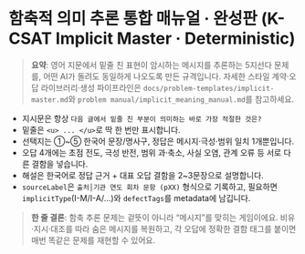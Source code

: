 # 함축적 의미 추론 통합 매뉴얼 · 완성판 (K-CSAT Implicit Master · Deterministic)

> **요약**: 영어 지문에서 밑줄 친 표현이 암시하는 메시지를 추론하는 5지선다 문제를, 어떤 AI가 돌려도 동일하게 나오도록 만든 규격입니다. 자세한 스타일 계약·오답 라이브러리·생성 파이프라인은 `docs/problem-templates/implicit-master.md`와 `problem manual/implicit_meaning_manual.md`를 참고하세요.

- 지시문은 항상 `다음 글에서 밑줄 친 부분이 의미하는 바로 가장 적절한 것은?`
- 밑줄은 `<u> ... </u>`로 딱 한 번만 표시합니다.
- 선택지는 ①~⑤ 한국어 문장/명사구, 정답은 메시지·극성·범위 일치 1개뿐입니다.
- 오답 4개에는 초점 전도, 극성 반전, 범위 과·축소, 사실 오염, 관계 오류 등 서로 다른 결함을 넣습니다.
- 해설은 한국어로 정답 근거 + 대표 오답 결함을 2~3문장으로 설명합니다.
- `sourceLabel`은 `출처│기관 연도 회차 문항 (pXX)` 형식으로 기록하고, 필요하면 `implicitType`(I-M/I-A/…)와 `defectTags`를 metadata에 남깁니다.

> **한 줄 결론**: 함축 추론 문제는 겉뜻이 아니라 “메시지”를 맞히는 게임이에요. 비유·지시·대조를 따라 숨은 메시지를 복원하고, 각 오답에 정확한 결함 태그를 붙이면 매번 똑같은 문제를 재현할 수 있어요.
